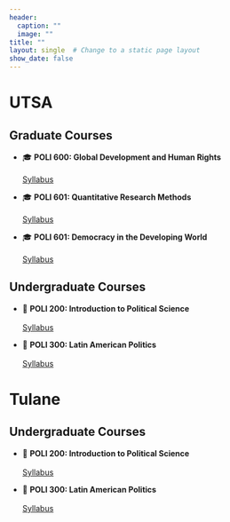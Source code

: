 ```yaml
---
header:
  caption: ""
  image: ""
title: "" 
layout: single  # Change to a static page layout
show_date: false
---
```


# UTSA

## Graduate Courses
- 🎓 **POLI 600: Global Development and Human Rights**  
  <br>[Syllabus](#)


- 🎓 **POLI 601: Quantitative Research Methods**  
  <br>[Syllabus](#)


- 🎓 **POLI 601: Democracy in the Developing World**  
  <br>[Syllabus](#)



## Undergraduate Courses
- 📘 **POLI 200: Introduction to Political Science**  
  <br>[Syllabus](#) 


- 📘 **POLI 300: Latin American Politics**  
  <br>[Syllabus](teaching/latinamerican/latam-syllabus.pdf)  



# Tulane

## Undergraduate Courses
- 📘 **POLI 200: Introduction to Political Science**  
  <br>[Syllabus](#) 


- 📘 **POLI 300: Latin American Politics**  
  <br>[Syllabus](#)  

